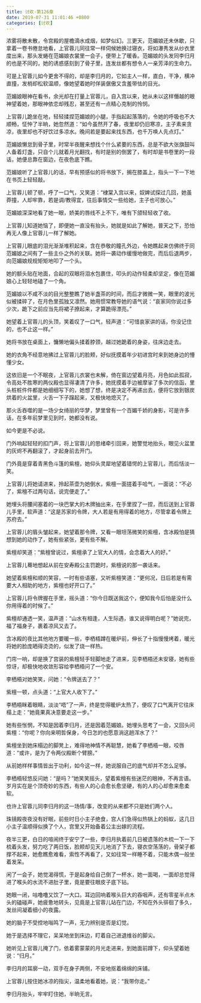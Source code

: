 ```yaml
---
title: 讨欢-第126章
date: 2019-07-31 11:01:46 +0800
categories: [讨欢]
---
```


浓雾将散未散，令宫殿的屋檐滴水成烟，如梦似幻。三更天，范媚娘还未休歇，只拿着一卷书倦怠地看，上官蓉儿同往常一样伺候她换过寝衣，将如瀑秀发从纱衣里度出来，那头发蜷在范媚娘衣裳里一会子，便带上了暖香。范媚娘的头发同李归月的也是不同的，她的诱惑感刻到了骨子里，连发丝都有想令人一亲芳泽的生命力。

可是上官蓉儿如今更舍不得的，却是李归月的，它如主人一样，直白，干净，横冲直撞，发梢却松软温顺，像她望着她时佯装倨傲又含羞带怯的目光。

范媚娘眼神在看书，余光却在打量上官蓉儿，自入宫以来，她从未以这样僭越的眼神望着她，那眼神依恋却残忍，甚至还有一点精心克制的怜悯。

上官蓉儿跪坐在地，轻轻揉捏范媚娘的小腿，手指起起落落的，令她的呼吸也不大顺畅，怔忡了半晌，她忽然道：“如今虽然开了春，夜里却仍旧寒凉，主子素来贪凉，夜里却也不好饮过多凉水。晚间若是要起来找东西，也千万唤人先点灯。”

范媚娘懒怠到骨子里，时常半夜醒来想找个什么紧要的东西，总是不欲大张旗鼓叫人备着灯盏，只自个儿就着月光翻找，有时是别的倒罢了，有时却是书卷里的一段话，她便总靠在窗边，在夜色底下瞧。

范媚娘听了上官蓉儿的话，早有预感似的将书放下，搁在膝盖上，指头一下一下地在书页上轻轻敲。

上官蓉儿顿了顿，呼了一口气，又笑道：“棣棠入宫以来，奴婢试探过几回，她虽莽撞，人却牢靠，若是调/教得宜，往后事情交一些给她，主子也可放心。”

范媚娘深深地看了她一眼，娇美的唇线不上不下，唯有下颌轻轻收了收。

上官蓉儿知道她恼了，即便她一直没有抬头，她就是如此了解她，普天之下，恐怕再无人像上官蓉儿一样了解她。

上官蓉儿眼底的泪光渐渐堆积起来，含在恭敬的瞳孔外边，令她瞧起来仿佛终于同范媚娘之间有了一些主仆之外的关联。她将一袭动作缓慢地做完，而后后退两步，向范媚娘规规矩矩地叩了一个头。

她的额头贴在地面，合起的双眼将泪水包裹住，叩头的动作轻柔却坚定，像在范媚娘心上轻轻地磕了一个角。

范媚娘以不咸不淡的目光整整瞧了她半盏茶的时间，而后才微微一笑，眼里的波光似被揉碎了，在月色里孤独又凛然。她用惯常教导她的语气说：“哀家同你说过多少次，跪下之前应当先将裙子撩起来，才算跪得漂亮。”

她望着上官蓉儿的头顶，笑着叹了一口气，轻声道：“可惜哀家讲的话，你没记住的，也不止这一样。”

她将书放在桌面上，慵懒地偏头揉着脖颈，越过她跪着的身姿，往床边走去。

她的衣角不经意地拂过上官蓉儿的脸颊，好似抚摸着年少初进宫时来到她身边的懵懂少女。

这依旧是一个不眠夜，上官蓉儿衣裳也未解，倚在窗边望着月亮，月色如此孤寂，令高处不胜寒的两仪殿也显得凄清了许多，她抚摸着手边被摩挲了多次的信函，里头桩桩件件都是她细细写下的，她想了想，终是决定不再递出去，便将它放到银炭烘着的火盆里，火舌一下子蹿起来，又极快地熄灭了。

那火舌吞噬的是一场少女绮丽的华梦，梦里曾有一个百媚千娇的身影，可是许多话，在多年前梦里见到时，她都没有说。

如今更是不必说。

门外响起轻轻的扣门声，将上官蓉儿的思绪牵引回来，她警觉地抬头，眼见火盆里的灰烬不再翻滚了，才起身前去开门。

门外竟是穿着青黑色斗篷的紫檀，她仰头灵犀地望着错愕的上官蓉儿，而后恬淡一笑。

上官蓉儿将她请进来，拎起茶壶为她倒水，紫檀一面搓着手哈气，一面说：“不必了，紫檀不过两句话，说完便走了。”

她埋头将腰间塞着的一块巴掌大的木牌抽出来，在手里捏了一捏，而后送到上官蓉儿手里，软声道：“这是苏家的令牌，大人若是有用得着的地方，尽管拿着令牌上苏府去。”

上官蓉儿的眉头皱起来，她望着那令牌，又看一眼坦荡微笑的紫檀，含冰殿怕是猜想到她的动作了，她有些紧张，更有些不解。

紫檀却笑道：“紫檀曾说过，紫檀承了上官大人的情，会念着大人的好。”

上官蓉儿蓦地想起从前在安寿殿公主罚跪时，紫檀说的那一袭话来。

她望着紫檀和顺的笑容，一时有些语塞，又听紫檀笑道：“更何况，日后若是有需要大人相助的地方，紫檀也好开口了。”

上官蓉儿将令牌握在手里，摇头道：“你今日既送我这个，便知我今后怕是没什么你用得着的时候了。”

紫檀却通透一笑，温声道：“山水有相逢，人生际遇，谁又说得明白呢？”她说完，福了福身子，裹着凉风又去了。

含冰殿的夜比其他地方要暖一些，李栖梧蹲在暖炉前，伸长了十指慢慢烤着，暖光将她的脸庞晒得烫烫的，似发了烧一样热。

门帘一响，却是换了宫装的紫檀轻手轻脚地走了进来，见李栖梧还未安寝，她有些惊讶，却极快地收敛形容给李栖梧问了一个安。

李栖梧对她笑笑，问她：“令牌送去了？”

紫檀一顿，点头道：“上官大人收下了。”

李栖梧眯着眼睛，淡淡“唔”了一声，终是觉得暖炉太热了，便叹了口气离开它往床榻上走：“她竟果真决意要走这一步。”

她有些怅惘，不知是因着李归月，还是因着范媚娘。她埋头思考了一会，又回头问紫檀：“你呢？你向来明哲保身，今日怎的也愿意淌这趟浑水了？”

紫檀坐到她床榻边的脚凳上，难得地神情不再聪慧，她看了李栖梧一眼，咬唇道：“或许，是为了令两仪殿断个臂膀。”

从前她样样事情皆出于功利，如今这一样，她说服自己的底气却并不怎么足够。

李栖梧轻悠反问她：“是吗？”她笑笑摇头，望着紫檀有些迷茫的眼神，不再言语。岁月实在是个顶奇妙的东西，有些人的心会愈长愈坚硬，有的人的心却愈来愈柔软。

也许上官蓉儿同李归月的这一场情/事，改变的从来都不只是她们两个人。

珠镜殿夜夜没有好眠，前些时日小主子绝食，宫人们急得似热锅上的蚂蚁，这几日小主子温顺得似换了个人，宫里又开始备着公主出嫁的流程。

夜半三更，白日的喧闹终于安宁了一些，李归月执着前几日被遗落的木梳一下一下梳着头发，努力吃了两日饭，脸颊却见天儿地消了下去，寝衣空荡荡的，骨架子都撑不起来，她愈瞧愈难看，索性不再看了，又如往常一样睡不着，只能木偶一般坐着发呆。

闲了一会子，她觉渴得慌，于是起身给自己倒了一杯水，她一面喝，一面却总觉得进了喉头的水流不进肚子里，竟是要往眼皮子底下钻。

她眼一闭，咕噜噜又饮了一大口。耳边回响着喉头巨大的吞咽声，还有零星半点木头的磕碰声，她疲惫地转头，见竟是上官蓉儿站在门边，不知在外头徘徊了多久，发丝间凝着细小的夜露。

她的脑子不受控地嗡鸣了一声，无力辨别是否是幻觉。

她于是选择不理它，呆呆地坐到床边，盯着自己进退维谷的脚尖。

她听见上官蓉儿掩了门，依着雾蒙蒙的月光走进来，到她面前蹲下，仰头望着她说：“归月。”

李归月的耳廓一动，双手在身子两侧，不安地抠着绵绵的床铺。

上官蓉儿按住她冰凉的指尖，温柔地看着她，说：“我带你走。”

李归月抬头，牢牢盯住她，半晌无言。

